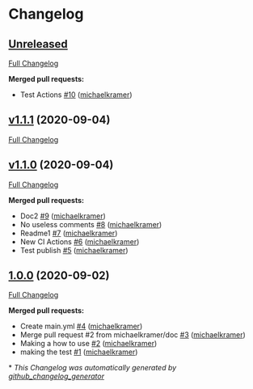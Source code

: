 # Changelog

## [Unreleased](https://github.com/michaelkramer/eslint-plugin-facepalm/tree/HEAD)

[Full Changelog](https://github.com/michaelkramer/eslint-plugin-facepalm/compare/v1.1.1...HEAD)

**Merged pull requests:**

- Test Actions [\#10](https://github.com/michaelkramer/eslint-plugin-facepalm/pull/10) ([michaelkramer](https://github.com/michaelkramer))

## [v1.1.1](https://github.com/michaelkramer/eslint-plugin-facepalm/tree/v1.1.1) (2020-09-04)

[Full Changelog](https://github.com/michaelkramer/eslint-plugin-facepalm/compare/v1.1.0...v1.1.1)

## [v1.1.0](https://github.com/michaelkramer/eslint-plugin-facepalm/tree/v1.1.0) (2020-09-04)

[Full Changelog](https://github.com/michaelkramer/eslint-plugin-facepalm/compare/1.0.0...v1.1.0)

**Merged pull requests:**

- Doc2 [\#9](https://github.com/michaelkramer/eslint-plugin-facepalm/pull/9) ([michaelkramer](https://github.com/michaelkramer))
- No useless comments [\#8](https://github.com/michaelkramer/eslint-plugin-facepalm/pull/8) ([michaelkramer](https://github.com/michaelkramer))
- Readme1 [\#7](https://github.com/michaelkramer/eslint-plugin-facepalm/pull/7) ([michaelkramer](https://github.com/michaelkramer))
- New CI Actions [\#6](https://github.com/michaelkramer/eslint-plugin-facepalm/pull/6) ([michaelkramer](https://github.com/michaelkramer))
- Test publish [\#5](https://github.com/michaelkramer/eslint-plugin-facepalm/pull/5) ([michaelkramer](https://github.com/michaelkramer))

## [1.0.0](https://github.com/michaelkramer/eslint-plugin-facepalm/tree/1.0.0) (2020-09-02)

[Full Changelog](https://github.com/michaelkramer/eslint-plugin-facepalm/compare/9a516a9e55ca5c688fc0534fb39976148a00c6fe...1.0.0)

**Merged pull requests:**

- Create main.yml [\#4](https://github.com/michaelkramer/eslint-plugin-facepalm/pull/4) ([michaelkramer](https://github.com/michaelkramer))
- Merge pull request \#2 from michaelkramer/doc [\#3](https://github.com/michaelkramer/eslint-plugin-facepalm/pull/3) ([michaelkramer](https://github.com/michaelkramer))
- Making a how to use [\#2](https://github.com/michaelkramer/eslint-plugin-facepalm/pull/2) ([michaelkramer](https://github.com/michaelkramer))
- making the test [\#1](https://github.com/michaelkramer/eslint-plugin-facepalm/pull/1) ([michaelkramer](https://github.com/michaelkramer))



\* *This Changelog was automatically generated by [github_changelog_generator](https://github.com/github-changelog-generator/github-changelog-generator)*
